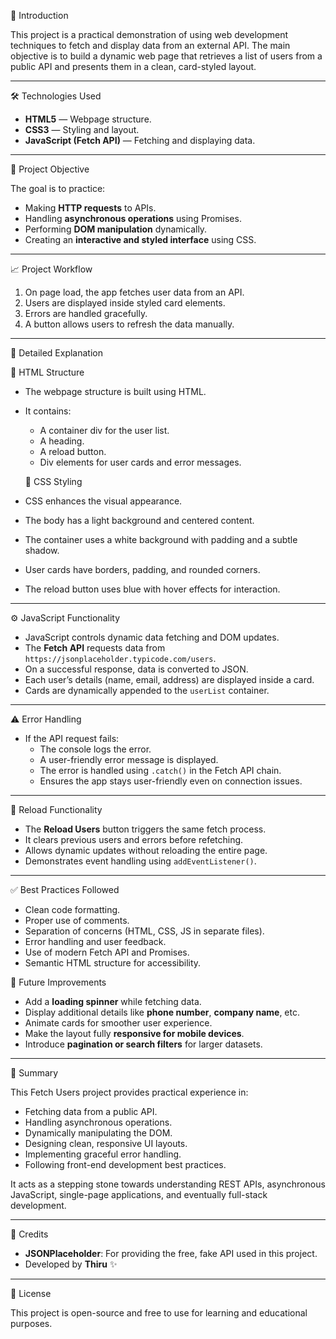 

 📌 Introduction

This project is a practical demonstration of using web development techniques to fetch and display data from an external API. The main objective is to build a dynamic web page that retrieves a list of users from a public API and presents them in a clean, card-styled layout.

---

 🛠️ Technologies Used

- **HTML5** — Webpage structure.
- **CSS3** — Styling and layout.
- **JavaScript (Fetch API)** — Fetching and displaying data.

---

 🎯 Project Objective

The goal is to practice:
- Making **HTTP requests** to APIs.
- Handling **asynchronous operations** using Promises.
- Performing **DOM manipulation** dynamically.
- Creating an **interactive and styled interface** using CSS.

---

 📈 Project Workflow

1. On page load, the app fetches user data from an API.
2. Users are displayed inside styled card elements.
3. Errors are handled gracefully.
4. A button allows users to refresh the data manually.

---

 📖 Detailed Explanation
 
   📄 HTML Structure

- The webpage structure is built using HTML.
- It contains:
  - A container div for the user list.
  - A heading.
  - A reload button.
  - Div elements for user cards and error messages.



  🎨 CSS Styling

- CSS enhances the visual appearance.
- The body has a light background and centered content.
- The container uses a white background with padding and a subtle shadow.
- User cards have borders, padding, and rounded corners.
- The reload button uses blue with hover effects for interaction.

---

  ⚙️ JavaScript Functionality

- JavaScript controls dynamic data fetching and DOM updates.
- The **Fetch API** requests data from `https://jsonplaceholder.typicode.com/users`.
- On a successful response, data is converted to JSON.
- Each user’s details (name, email, address) are displayed inside a card.
- Cards are dynamically appended to the `userList` container.

---

  ⚠️ Error Handling

- If the API request fails:
  - The console logs the error.
  - A user-friendly error message is displayed.
  - The error is handled using `.catch()` in the Fetch API chain.
  - Ensures the app stays user-friendly even on connection issues.

---

  🔄 Reload Functionality

- The **Reload Users** button triggers the same fetch process.
- It clears previous users and errors before refetching.
- Allows dynamic updates without reloading the entire page.
- Demonstrates event handling using `addEventListener()`.

---

  ✅ Best Practices Followed

- Clean code formatting.
- Proper use of comments.
- Separation of concerns (HTML, CSS, JS in separate files).
- Error handling and user feedback.
- Use of modern Fetch API and Promises.
- Semantic HTML structure for accessibility.


 🚀 Future Improvements

- Add a **loading spinner** while fetching data.
- Display additional details like **phone number**, **company name**, etc.
- Animate cards for smoother user experience.
- Make the layout fully **responsive for mobile devices**.
- Introduce **pagination or search filters** for larger datasets.

---

 📃 Summary

This Fetch Users project provides practical experience in:
- Fetching data from a public API.
- Handling asynchronous operations.
- Dynamically manipulating the DOM.
- Designing clean, responsive UI layouts.
- Implementing graceful error handling.
- Following front-end development best practices.

It acts as a stepping stone towards understanding REST APIs, asynchronous JavaScript, single-page applications, and eventually full-stack development.

---

 🙌 Credits

- **JSONPlaceholder**: For providing the free, fake API used in this project.
- Developed by **Thiru** ✨

---

 📖 License

This project is open-source and free to use for learning and educational purposes.


